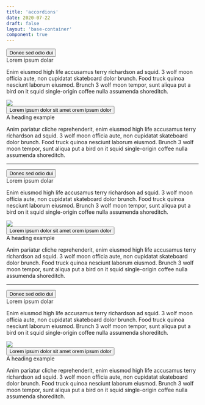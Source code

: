 ```yaml
---
title: 'accordions'
date: 2020-07-22
draft: false
layout: 'base-container'
component: true
---
```


<div class="accordion accordion-primary" id="accordionExample0">
    <div class="accordion-item my-2">
        <button class="btn accordion-trigger collapsed" id="heading0-1" type="button" data-toggle="collapse" data-target="#collapse0-1" aria-expanded="true" aria-controls="collapse0-1">
            <div class="d-flex align-items-start">
                <div class="accordion-heading flex-grow-1">
                    Donec sed odio dui
                </div>
                <div class="accordion-icon ml-3">
                    <i class="fas fa-chevron-up"></i>
                </div>
            </div>
        </button>
        <div id="collapse0-1" class="collapse" aria-labelledby="heading0-1" data-parent="#accordionExample0">
            <div class="accordion-body">
                <div class="row align-items-center">
                    <div class="col-md-8">
                        <div class="accordion-heading h3">
                            Lorem ipsum dolar
                        </div>
                        <p>
                            Enim eiusmod high life accusamus terry richardson ad squid. 3 wolf moon officia aute, non cupidatat skateboard dolor brunch. Food truck quinoa nesciunt laborum eiusmod. Brunch 3 wolf moon tempor, sunt aliqua put a bird on it squid single-origin coffee nulla assumenda shoreditch.
                        </p>
                    </div>
                    <div class="col-md-4">
                        <img src="https://dummyimage.com/800x500/bad456/b05cb0.png&text=image" />
                    </div>
                </div>
            </div>
        </div>
    </div>
    <div class="accordion-item my-2">
        <button class="btn accordion-trigger collapsed" id="heading0-2" type="button" data-toggle="collapse" data-target="#collapse0-2" aria-expanded="true" aria-controls="collapse0-2">
            <div class="d-flex align-items-start">
                <div class="accordion-heading flex-grow-1">
                    Lorem ipsum dolor sit amet orem ipsum dolor
                </div>
                <div class="accordion-icon ml-3">
                    <i class="fas fa-chevron-up"></i>
                </div>
            </div>
        </button>
        <div id="collapse0-2" class="collapse" aria-labelledby="heading0-2" data-parent="#accordionExample0">
            <div class="accordion-body">
                <div class="accordion-heading h4">
                    A heading example
                </div>
                <p>
                    Anim pariatur cliche reprehenderit, enim eiusmod high life accusamus terry richardson ad squid. 3 wolf moon officia aute, non cupidatat skateboard dolor brunch. Food truck quinoa nesciunt laborum eiusmod. Brunch 3 wolf moon tempor, sunt aliqua put a bird on it squid single-origin coffee nulla assumenda shoreditch.
                </p>
            </div>
        </div>
    </div>
</div>

<hr>

<div class="accordion accordion-light" id="accordionExample1">
    <div class="accordion-item my-2">
        <button class="btn accordion-trigger collapsed" id="headingOne" type="button" data-toggle="collapse" data-target="#collapse1-1" aria-expanded="true" aria-controls="collapse1-1">
            <div class="d-flex align-items-start">
                <div class="accordion-heading flex-grow-1">
                    Donec sed odio dui
                </div>
                <div class="accordion-icon ml-3">
                    <i class="fas fa-chevron-up"></i>
                </div>
            </div>
        </button>
        <div id="collapse1-1" class="collapse" aria-labelledby="headingOne" data-parent="#accordionExample1">
            <div class="accordion-body">
                <div class="row align-items-center">
                    <div class="col-md-8">
                        <div class="accordion-heading h3">
                            Lorem ipsum dolar
                        </div>
                        <p>
                            Enim eiusmod high life accusamus terry richardson ad squid. 3 wolf moon officia aute, non cupidatat skateboard dolor brunch. Food truck quinoa nesciunt laborum eiusmod. Brunch 3 wolf moon tempor, sunt aliqua put a bird on it squid single-origin coffee nulla assumenda shoreditch.
                        </p>
                    </div>
                    <div class="col-md-4">
                        <img src="https://dummyimage.com/800x500/bad456/b05cb0.png&text=image" />
                    </div>
                </div>
            </div>
        </div>
    </div>
    <div class="accordion-item my-2">
        <button class="btn accordion-trigger collapsed" id="heading1-2" type="button" data-toggle="collapse" data-target="#collapse1-2" aria-expanded="true" aria-controls="collapse1-2">
            <div class="d-flex align-items-start">
                <div class="accordion-heading flex-grow-1">
                    Lorem ipsum dolor sit amet orem ipsum dolor
                </div>
                <div class="accordion-icon ml-3">
                    <i class="fas fa-chevron-up"></i>
                </div>
            </div>
        </button>
        <div id="collapse1-2" class="collapse" aria-labelledby="heading1-2" data-parent="#accordionExample1">
            <div class="accordion-body">
                <div class="accordion-heading h4">
                    A heading example
                </div>
                <p>
                    Anim pariatur cliche reprehenderit, enim eiusmod high life accusamus terry richardson ad squid. 3 wolf moon officia aute, non cupidatat skateboard dolor brunch. Food truck quinoa nesciunt laborum eiusmod. Brunch 3 wolf moon tempor, sunt aliqua put a bird on it squid single-origin coffee nulla assumenda shoreditch.
                </p>
            </div>
        </div>
    </div>
</div>

<hr>

<div class="accordion accordion-minimal" id="accordionExample2">
    <div class="accordion-item my-2">
        <button class="btn accordion-trigger collapsed" id="heading2-1" type="button" data-toggle="collapse" data-target="#collapse2-1" aria-expanded="true" aria-controls="collapse2-1">
            <div class="d-flex align-items-start">
                <div class="accordion-heading flex-grow-1">
                    Donec sed odio dui
                </div>
                <div class="accordion-icon ml-3">
                    <i class="fas fa-chevron-up"></i>
                </div>
            </div>
        </button>
        <div id="collapse2-1" class="collapse" aria-labelledby="heading2-1" data-parent="#accordionExample2">
            <div class="accordion-body">
                <div class="row align-items-center">
                    <div class="col-md-8">
                        <div class="accordion-heading h3">
                            Lorem ipsum dolar
                        </div>
                        <p>
                            Enim eiusmod high life accusamus terry richardson ad squid. 3 wolf moon officia aute, non cupidatat skateboard dolor brunch. Food truck quinoa nesciunt laborum eiusmod. Brunch 3 wolf moon tempor, sunt aliqua put a bird on it squid single-origin coffee nulla assumenda shoreditch.
                        </p>
                    </div>
                    <div class="col-md-4">
                        <img src="https://dummyimage.com/800x500/bad456/b05cb0.png&text=image" />
                    </div>
                </div>
            </div>
        </div>
    </div>
    <div class="accordion-item my-2">
        <button class="btn accordion-trigger collapsed" id="heading2-2" type="button" data-toggle="collapse" data-target="#collapse2-2" aria-expanded="true" aria-controls="collapse2-2">
            <div class="d-flex align-items-start">
                <div class="accordion-heading flex-grow-1">
                    Lorem ipsum dolor sit amet orem ipsum dolor
                </div>
                <div class="accordion-icon ml-3">
                    <i class="fas fa-chevron-up"></i>
                </div>
            </div>
        </button>
        <div id="collapse2-2" class="collapse" aria-labelledby="heading2-2" data-parent="#accordionExample2">
            <div class="accordion-body">
                <div class="accordion-heading h4">
                    A heading example
                </div>
                <p>
                    Anim pariatur cliche reprehenderit, enim eiusmod high life accusamus terry richardson ad squid. 3 wolf moon officia aute, non cupidatat skateboard dolor brunch. Food truck quinoa nesciunt laborum eiusmod. Brunch 3 wolf moon tempor, sunt aliqua put a bird on it squid single-origin coffee nulla assumenda shoreditch.
                </p>
            </div>
        </div>
    </div>
</div>
